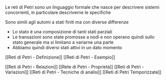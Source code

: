 Le reti di Petri sono un linguaggio formale che nasce per descrivere sistemi concorrenti, in particolare descriverne le specifiche

Sono simili agli automi a stati finiti ma con diverse differenze
- Lo stato è una composizione di tanti stati parziali
- Le transazioni sono state promosse a nodi e non operano quindi sullo stato generale ma si limitano a variarne una parte
- Abbiamo quindi diversi stati attivi in un dato momento

[[Reti di Petri - Definizione]]
[[Reti di Petri - Esempio]]

[[Reti di Petri - Relazioni]]
[[Rete di Petri - Proprietà]]
[[Reti di Petri - Variazioni]]
[[Reti di Petri - Tecniche di analisi]]
[[Reti di Petri Temporizzate]]